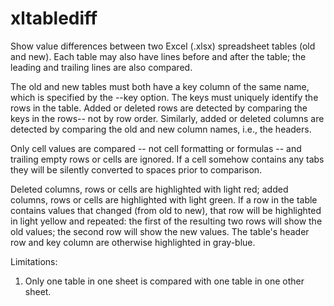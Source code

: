 # xltablediff

Show value differences between two Excel (.xlsx) spreadsheet tables (old and new).
Each table may also have lines before
and after the table; the leading and trailing lines are also compared.

The old and new tables must both have a key column of
the same name, which is specified by the --key option.  The keys
must uniquely identify the rows in the table.  Added or deleted rows
are detected by comparing the keys in the rows-- not by row order.
Similarly, added or deleted columns
are detected by comparing the old and new column names, i.e., the headers.

Only cell values are compared -- not cell formatting or formulas --
and trailing empty rows or cells are ignored.  If a cell somehow contains
any tabs they will be silently converted to spaces prior to comparison.

Deleted columns, rows or cells are highlighted with light red; added
columns, rows or cells are highlighted with light green.
If a row in the table contains values that changed (from old to new),
that row will be highlighted  in light yellow and repeated:
the first of the resulting two rows will show the old values;
the second row will show the new values.
The table's header row and key column are otherwise highlighted in gray-blue.

Limitations:
1. Only one table in one sheet is compared with one table in one other sheet.
